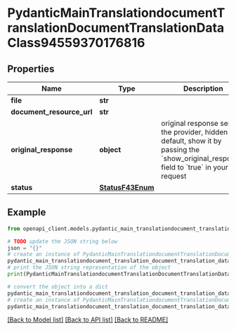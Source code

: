 # PydanticMainTranslationdocumentTranslationDocumentTranslationDataClass94559370176816


## Properties

Name | Type | Description | Notes
------------ | ------------- | ------------- | -------------
**file** | **str** |  | 
**document_resource_url** | **str** |  | 
**original_response** | **object** | original response sent by the provider, hidden by default, show it by passing the &#x60;show_original_response&#x60; field to &#x60;true&#x60; in your request | [optional] 
**status** | [**StatusF43Enum**](StatusF43Enum.md) |  | 

## Example

```python
from openapi_client.models.pydantic_main_translationdocument_translation_document_translation_data_class94559370176816 import PydanticMainTranslationdocumentTranslationDocumentTranslationDataClass94559370176816

# TODO update the JSON string below
json = "{}"
# create an instance of PydanticMainTranslationdocumentTranslationDocumentTranslationDataClass94559370176816 from a JSON string
pydantic_main_translationdocument_translation_document_translation_data_class94559370176816_instance = PydanticMainTranslationdocumentTranslationDocumentTranslationDataClass94559370176816.from_json(json)
# print the JSON string representation of the object
print(PydanticMainTranslationdocumentTranslationDocumentTranslationDataClass94559370176816.to_json())

# convert the object into a dict
pydantic_main_translationdocument_translation_document_translation_data_class94559370176816_dict = pydantic_main_translationdocument_translation_document_translation_data_class94559370176816_instance.to_dict()
# create an instance of PydanticMainTranslationdocumentTranslationDocumentTranslationDataClass94559370176816 from a dict
pydantic_main_translationdocument_translation_document_translation_data_class94559370176816_form_dict = pydantic_main_translationdocument_translation_document_translation_data_class94559370176816.from_dict(pydantic_main_translationdocument_translation_document_translation_data_class94559370176816_dict)
```
[[Back to Model list]](../README.md#documentation-for-models) [[Back to API list]](../README.md#documentation-for-api-endpoints) [[Back to README]](../README.md)


